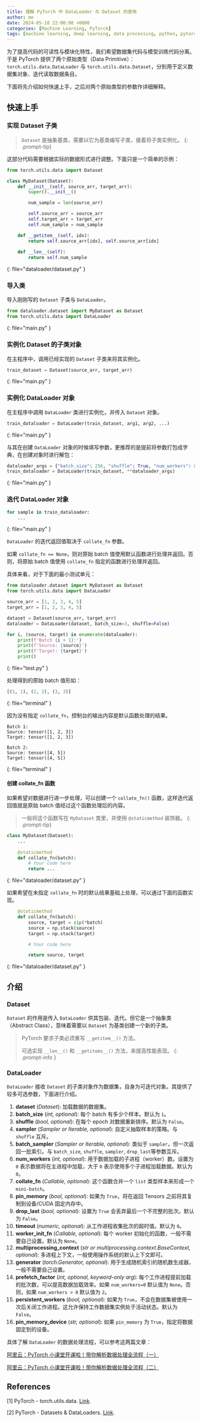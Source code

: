 ```yaml
---
title: 理解 PyTorch 中 DataLoader 与 Dataset 的使用
author: me
date: 2024-05-10 22:00:00 +0800
categories: [Machine Learning, PyTorch]
tags: [machine learning, deep learning, data processing, python, pytorch, dataloader, dataset]
---
```


为了提高代码的可读性与模块化特性，我们希望数据集代码与模型训练代码分离。于是 PyTorch 提供了两个原始类型（Data Primitive）：`torch.utils.data.DataLoader` 与 `torch.utils.data.Dataset`，分别用于定义数据集对象、迭代读取数据条目。

下面将先介绍如何快速上手，之后对两个原始类型的参数作详细解释。

## 快速上手

### 实现 Dataset 子类

> `Dataset` 是抽象基类，需要以它为基类编写子类，接着将子类实例化。
{: .prompt-tip}

这部分代码需要根据实际的数据形式进行调整。下面只是一个简单的示例：

```python
from torch.utils.data import Dataset

class MyDataset(Dataset):
    def __init__(self, source_arr, target_arr):
        super().__init__()

        num_sample = len(source_arr)

        self.source_arr = source_arr
        self.target_arr = target_arr
        self.num_sample = num_sample

    def __getitem__(self, idx):
        return self.source_arr[idx], self.source_arr[idx]
    
    def __len__(self):
        return self.num_sample
```
{: file="dataloader/dataset.py" }

### 导入类

导入刚刚写的 `Dataset` 子类与 `DataLoader`。

``` python
from dataloader.dataset import MyDataset as Dataset
from torch.utils.data import DataLoader
```
{: file="main.py" }

### 实例化 Dataset 的子类对象

在主程序中，调用已经实现的 `Dataset` 子类来将其实例化。

```python
train_dataset = Dataset(source_arr, target_arr)
```
{: file="main.py" }

### 实例化 DataLoader 对象

在主程序中调用 `DataLoader` 类进行实例化，并传入 `Dataset` 对象。

```python
train_dataloader = DataLoader(train_dataset, arg1, arg2, ...)
```
{: file="main.py" }

与其在创建 `DataLoader` 对象的时候填写参数，更推荐的是提前将参数打包成字典，在创建对象时进行解包：

```python
dataloader_args = {"batch_size": 256, "shuffle": True, "num_workers": 8}
train_dataloader = DataLoader(train_dataset, **dataloader_args)
```
{: file="main.py" }

### 迭代 DataLoader 对象

```python
for sample in train_dataloader:
    ...
```
{: file="main.py" }

`DataLoader` 的迭代返回值取决于 `collate_fn` 参数。

如果 `collate_fn == None`，则对原始 batch 值使用默认函数进行处理并返回。否则，将原始 batch 值使用 `collate_fn` 指定的函数进行处理并返回。

具体来看，对于下面的最小测试单元：

```python
from dataloader.dataset import MyDataset as Dataset
from torch.utils.data import DataLoader

source_arr = [1, 2, 3, 4, 5]
target_arr = [1, 2, 3, 4, 5]

dataset = Dataset(source_arr, target_arr)
dataloader = DataLoader(dataset, batch_size=3, shuffle=False)

for i, (source, target) in enumerate(dataloader):
    print(f'Batch {i + 1}:')
    print(f'Source: {source}')
    print(f'Target: {target}')
    print()
```
{: file="test.py" }

处理得到的原始 batch 值形如：

```python
[(1, 1), (2, 2), (3, 3)]
```
{: file="terminal" }

因为没有指定 `collate_fn`，控制台的输出内容是默认函数处理的结果。

```
Batch 1:
Source: tensor([1, 2, 3])
Target: tensor([1, 2, 3])

Batch 2:
Source: tensor([4, 5])
Target: tensor([4, 5])
```
{: file="terminal" }

#### 创建 collate_fn 函数

如果希望对数据进行进一步处理，可以创建一个 `collate_fn()` 函数，这样迭代返回值就是原始 batch 值经过这个函数处理后的内容。

> 一般将这个函数写在 `MyDataset` 类里，并使用 `@staticmethod` 装饰器。
{: .prompt-tip}

```python
class MyDataset(Dataset):
    ...
    
    @staticmethod
    def collate_fn(batch):
        # Your code here
        return ...
```
{: file="dataloader/dataset.py" }

如果希望在未指定 `collate_fn` 时的默认结果基础上处理，可以通过下面的函数实现。

```python
    @staticmethod
    def collate_fn(batch):
        source, target = zip(*batch)
        source = np.stack(source)
        target = np.stack(target)

        # Your code here

        return source, target
```
{: file="dataloader/dataset.py" }

## 介绍

### Dataset

`Dataset` 的作用是传入 `DataLoader` 供其包装、迭代。但它是一个抽象类（Abstract Class），意味着需要以 `Dataset` 为基类创建一个新的子类。

> PyTorch 要求子类必须重写 `__getitem__()` 方法。
> 
> 可选实现 `__len__()` 和 `__getitems__()` 方法，来提高性能表现。
{: .prompt-info }

### DataLoader

`DataLoader` 接收 `Dataset` 的子类对象作为数据集，自身为可迭代对象。其提供了较多可选参数，下面进行介绍。

1. **dataset** (*Dataset*): 加载数据的数据集。
2. **batch_size** (*int, optional*): 每个 batch 有多少个样本。默认为 `1`。
3. **shuffle** (*bool, optional*): 在每个 epoch 对数据重新排序。默认为 `False`。
4. **sampler** (*Sampler or Iterable, optional*): 自定义抽取样本的策略。与 `shuffle` 互斥。
5. **batch_sampler** (*Sampler or Iterable, optional*): 类似于 `sampler`，但一次返回一批索引。与 `batch_size`, `shuffle`, `sampler`, `drop_last`等参数互斥。
6. **num_workers** (*int, optional*): 用于数据加载的子进程（worker）数。设置为 `0` 表示数据将在主进程中加载，大于 `0` 表示使用多个子进程加载数据。默认为 `0`。
7. **collate_fn** (*Callable, optional*): 这个函数合并一个 `list` 类型样本来形成一个 `mini-batch`。
8. **pin_memory** (*bool, optional*): 如果为 `True`，将在返回 Tensors 之前将其复制到设备/CUDA 固定内存中。
9. **drop_last** (*bool, optional*): 设置为 `True` 会丢弃最后一个不完整的批次。默认为 `False`。
10. **timeout** (*numeric, optional*): 从工作进程收集批次的超时值。默认为 `0`。
11. **worker_init_fn** (*Callable, optional*): 每个 worker 初始化的函数，一般不需要自己设置。默认为 `None`。
12. **multiprocessing_context** (*str or multiprocessing.context.BaseContext, optional*): 多进程上下文，一般使用操作系统的默认上下文即可。
13. **generator** (*torch.Generator, optional*): 用于生成随机索引的随机数生成器，一般不需要自己设置。
14. **prefetch_factor** (*int, optional, keyword-only arg*): 每个工作进程提前加载的批次数，可以提高数据加载效率。如果 `num_workers=0` 默认值为 `None`。否则，如果 `num_workers > 0` 默认值为 `2`。
15. **persistent_workers** (*bool, optional*): 如果为 `True`，不会在数据集被使用一次后关闭工作进程。这允许保持工作数据集实例处于活动状态。默认为 `False`。
16. **pin_memory_device** (*str, optional*): 如果 `pin_memory` 为 `True`，指定将数据固定到的设备。

具体了解 `DataLoader` 的数据处理流程，可以参考这两篇文章：

[阿里云：PyTorch 小课堂开课啦！带你解析数据处理全流程（一）](https://developer.aliyun.com/article/914214)

[阿里云：PyTorch 小课堂开课啦！带你解析数据处理全流程（二）](https://developer.aliyun.com/article/914199)

## References

[1] PyTorch - torch.utils.data. [Link](https://pytorch.org/docs/stable/data.html#torch.utils.data.Dataset).

[2] PyTorch - Datasets & DataLoaders. [Link](https://pytorch.org/tutorials/beginner/basics/data_tutorial.html).
